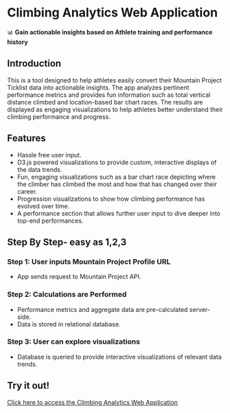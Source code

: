 # Climbing Analytics Web Application

📊 **Gain actionable insights based on Athlete training and performance history**

## Introduction
This is a tool designed to help athletes easily convert their Mountain Project Ticklist data into actionable insights. The app analyzes pertinent performance metrics and provides fun information such as total vertical distance climbed and location-based bar chart races. The results are displayed as engaging visualizations to help athletes better understand their climbing performance and progress.

## Features
- Hassle free user input.
- D3.js powered visualizations to provide custom, interactive displays of the data trends. 
- Fun, engaging visualizations such as a bar chart race depicting where the climber has climbed the most and how that has changed over their career.
- Progression visualizations to show how climbing performance has evolved over time.
- A performance section that allows further user input to dive deeper into top-end performances.

## Step By Step- easy as 1,2,3
### Step 1: User inputs Mountain Project Profile URL
- App sends request to Mountain Project API.
  
### Step 2: Calculations are Performed 
- Performance metrics and aggregate data are pre-calculated server-side.
- Data is stored in relational database.

### Step 3: User can explore visualizations
- Database is queried to provide interactive visualizations of relevant data trends.

## Try it out!
[Click here to access the Climbing Analytics Web Application](https://climbing-analytics-app-test-d2e4a88e081a.herokuapp.com/)

